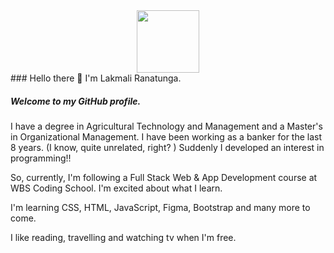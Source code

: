 <div id="header" align="center">
  <img src="https://media.giphy.com/media/1sgetPM00wWqJpVUTl/giphy.gif" width="100"/>
</div>
### Hello there 👋 I'm Lakmali Ranatunga. 

##### Welcome to my GitHub profile.


I have a degree in Agricultural Technology and Management and a Master's in Organizational Management. I have been working as a banker for the last 8 years. (I know, quite unrelated, right?  ) Suddenly I developed an interest in programming!!

So, currently, I'm following a Full Stack Web & App Development course at WBS Coding School. I'm excited about what I learn. 

I'm learning CSS, HTML, JavaScript, Figma, Bootstrap and many more to come.

I like reading, travelling and watching tv when I'm free.
<!--
**lranatunga/lranatunga** is a ✨ _special_ ✨ repository because its `README.md` (this file) appears on your GitHub profile.

Here are some ideas to get you started:

- 🔭 I’m currently working on ...
- 🌱 I’m currently learning ...
- 👯 I’m looking to collaborate on ...
- 🤔 I’m looking for help with ...
- 💬 Ask me about ...
- 📫 How to reach me: ...
- 😄 Pronouns: ...
- ⚡ Fun fact: ...
-->
